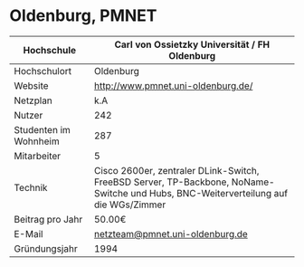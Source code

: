 # Oldenburg, PMNET

Hochschule             | Carl von Ossietzky Universität / FH Oldenburg
-----------------------|-------------------------------------------------------------------------------------------------------------------------------------
Hochschulort           | Oldenburg
Website                | <http://www.pmnet.uni-oldenburg.de/>
Netzplan               | k.A
Nutzer                 | 242
Studenten im Wohnheim  | 287
Mitarbeiter            | 5
Technik                | Cisco 2600er, zentraler DLink-Switch, FreeBSD Server, TP-Backbone, NoName-Switche und Hubs, BNC-Weiterverteilung auf die WGs/Zimmer
Beitrag pro Jahr       | 50.00€
E-Mail                 | <netzteam@pmnet.uni-oldenburg.de>
Gründungsjahr          | 1994
